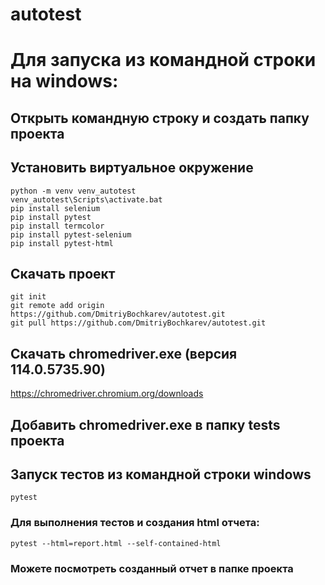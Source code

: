 # autotest
# Для запуска из командной строки на windows:
## Открыть командную строку и создать папку проекта
## Установить виртуальное окружение
```commandline
python -m venv venv_autotest
venv_autotest\Scripts\activate.bat
pip install selenium
pip install pytest
pip install termcolor
pip install pytest-selenium
pip install pytest-html
```
## Скачать проект
```commandline
git init
git remote add origin  https://github.com/DmitriyBochkarev/autotest.git
git pull https://github.com/DmitriyBochkarev/autotest.git
```
## Скачать chromedriver.exe (версия 114.0.5735.90) 
https://chromedriver.chromium.org/downloads
## Добавить chromedriver.exe в папку tests проекта
## Запуск тестов из командной строки windows
```commandline
pytest
```
### Для выполнения тестов и создания html отчета:
```commandline
pytest --html=report.html --self-contained-html
```
### Можете посмотреть созданный отчет в папке проекта